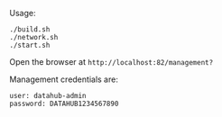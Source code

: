 Usage:
```
./build.sh
./network.sh
./start.sh
```
Open the browser at `http://localhost:82/management?`

Management credentials are:
```
user: datahub-admin
password: DATAHUB1234567890
```
